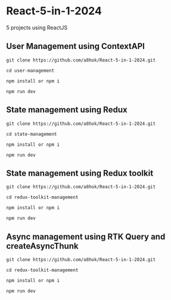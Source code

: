 # React-5-in-1-2024
5 projects using ReactJS

## User Management using ContextAPI

    git clone https://github.com/a8hok/React-5-in-1-2024.git

    cd user-management

    npm install or npm i

    npm run dev

  
## State management using Redux

    git clone https://github.com/a8hok/React-5-in-1-2024.git

    cd state-management

    npm install or npm i

    npm run dev

## State management using Redux toolkit

    git clone https://github.com/a8hok/React-5-in-1-2024.git

    cd redux-toolkit-management

    npm install or npm i

    npm run dev

## Async management using RTK Query and createAsyncThunk 

    git clone https://github.com/a8hok/React-5-in-1-2024.git

    cd redux-toolkit-management

    npm install or npm i

    npm run dev
    
